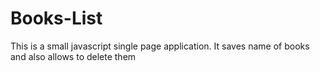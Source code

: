 # Books-List
This is a small javascript single page application. It saves name of books and also allows to delete them
